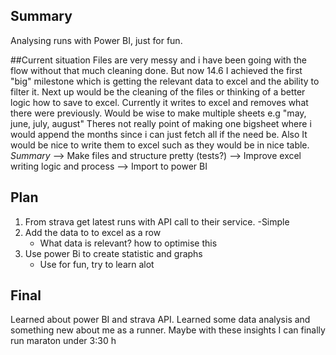 ## Summary
Analysing runs with Power BI, just for fun.

##Current situation
Files are very messy and i have been going with the flow without that much cleaning done.
But now 14.6 I achieved the first "big" milestone which is getting the relevant data to excel and the ability to filter it.
Next up would be the cleaning of the files or thinking of a better logic how to save to excel.
Currently it writes to excel and removes what there were previously. Would be wise to make multiple sheets e.g "may, june, july, august"
Theres not really point of making one bigsheet where i would append the months since i can just fetch all if the need be.
Also It would be nice to write them to excel such as they would be in nice table.
*Summary*
--> Make files and structure pretty (tests?)
--> Improve excel writing logic and process
--> Import to power BI


## Plan
1. From strava get latest runs with API call to their service.
   -Simple
3. Add the data to to excel as a row
     - What data is relevant? how to optimise this
4. Use power Bi to create statistic and graphs
   - Use for fun, try to learn alot


## Final
Learned about power BI and strava API. Learned some data analysis and something new about me as a runner.
Maybe with these insights I can finally run maraton under 3:30 h
